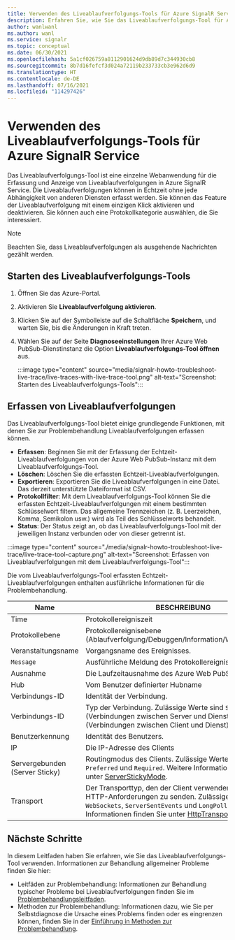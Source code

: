 ```yaml
---
title: Verwenden des Liveablaufverfolgungs-Tools für Azure SignalR Service
description: Erfahren Sie, wie Sie das Liveablaufverfolgungs-Tool für Azure SignalR Service verwenden.
author: wanlwanl
ms.author: wanl
ms.service: signalr
ms.topic: conceptual
ms.date: 06/30/2021
ms.openlocfilehash: 5a1cf026759a8112901624d9db89d7c344930cb8
ms.sourcegitcommit: 8b7d16fefcf3d024a72119b233733cb3e962d6d9
ms.translationtype: HT
ms.contentlocale: de-DE
ms.lasthandoff: 07/16/2021
ms.locfileid: "114297426"
---
```

# <a name="how-to-use-live-trace-tool-for-azure-signalr-service"></a>Verwenden des Liveablaufverfolgungs-Tools für Azure SignalR Service

Das Liveablaufverfolgungs-Tool ist eine einzelne Webanwendung für die Erfassung und Anzeige von Liveablaufverfolgungen in Azure SignalR Service. Die Liveablaufverfolgungen können in Echtzeit ohne jede Abhängigkeit von anderen Diensten erfasst werden.
Sie können das Feature der Liveablaufverfolgung mit einem einzigen Klick aktivieren und deaktivieren. Sie können auch eine Protokollkategorie auswählen, die Sie interessiert.

> [!NOTE]
> Beachten Sie, dass Liveablaufverfolgungen als ausgehende Nachrichten gezählt werden.

## <a name="launch-the-live-trace-tool"></a>Starten des Liveablaufverfolgungs-Tools

1. Öffnen Sie das Azure-Portal.
2. Aktivieren Sie **Liveablaufverfolgung aktivieren**.
3. Klicken Sie auf der Symbolleiste auf die Schaltfläche **Speichern**, und warten Sie, bis die Änderungen in Kraft treten.
4. Wählen Sie auf der Seite **Diagnoseeinstellungen** Ihrer Azure Web PubSub-Dienstinstanz die Option **Liveablaufverfolgungs-Tool öffnen** aus. 

    :::image type="content" source="media/signalr-howto-troubleshoot-live-trace/live-traces-with-live-trace-tool.png" alt-text="Screenshot: Starten des Liveablaufverfolgungs-Tools":::

## <a name="capture-live-traces"></a>Erfassen von Liveablaufverfolgungen

Das Liveablaufverfolgungs-Tool bietet einige grundlegende Funktionen, mit denen Sie zur Problembehandlung Liveablaufverfolgungen erfassen können.

* **Erfassen**: Beginnen Sie mit der Erfassung der Echtzeit-Liveablaufverfolgungen von der Azure Web PubSub-Instanz mit dem Liveablaufverfolgungs-Tool.
* **Löschen**: Löschen Sie die erfassten Echtzeit-Liveablaufverfolgungen.
* **Exportieren**: Exportieren Sie die Liveablaufverfolgungen in eine Datei. Das derzeit unterstützte Dateiformat ist CSV.
* **Protokollfilter**: Mit dem Liveablaufverfolgungs-Tool können Sie die erfassten Echtzeit-Liveablaufverfolgungen mit einem bestimmten Schlüsselwort filtern. Das allgemeine Trennzeichen (z. B. Leerzeichen, Komma, Semikolon usw.) wird als Teil des Schlüsselworts behandelt. 
* **Status**: Der Status zeigt an, ob das Liveablaufverfolgungs-Tool mit der jeweiligen Instanz verbunden oder von dieser getrennt ist.

:::image type="content" source="./media/signalr-howto-troubleshoot-live-trace/live-trace-tool-capture.png" alt-text="Screenshot: Erfassen von Liveablaufverfolgungen mit dem Liveablaufverfolgungs-Tool":::

Die vom Liveablaufverfolgungs-Tool erfassten Echtzeit-Liveablaufverfolgungen enthalten ausführliche Informationen für die Problembehandlung. 

| Name | BESCHREIBUNG |
| ------------ |  ------------------------ | 
| Time | Protokollereigniszeit |
| Protokollebene | Protokollereignisebene (Ablaufverfolgung/Debuggen/Information/Warnung/Fehler) |
| Veranstaltungsname | Vorgangsname des Ereignisses. |
| `Message` | Ausführliche Meldung des Protokollereignisses. |
| Ausnahme | Die Laufzeitausnahme des Azure Web PubSub-Diensts |
| Hub | Vom Benutzer definierter Hubname |
| Verbindungs-ID | Identität der Verbindung. |
| Verbindungs-ID | Typ der Verbindung. Zulässige Werte sind `Server` (Verbindungen zwischen Server und Dienst) und `Client` (Verbindungen zwischen Client und Dienst).|
| Benutzerkennung | Identität des Benutzers. |
| IP | Die IP-Adresse des Clients |
| Servergebunden (Server Sticky) | Routingmodus des Clients. Zulässige Werte sind `Disabled`, `Preferred` und `Required`. Weitere Informationen finden Sie unter [ServerStickyMode](https://github.com/Azure/azure-signalr/blob/master/docs/run-asp-net-core.md#serverstickymode). |
| Transport | Der Transporttyp, den der Client verwenden kann, um HTTP-Anforderungen zu senden. Zulässige Werte sind `WebSockets`, `ServerSentEvents` und `LongPolling`. Weitere Informationen finden Sie unter [HttpTransportType](/dotnet/api/microsoft.aspnetcore.http.connections.httptransporttype). |

## <a name="next-steps"></a>Nächste Schritte

In diesem Leitfaden haben Sie erfahren, wie Sie das Liveablaufverfolgungs-Tool verwenden. Informationen zur Behandlung allgemeiner Probleme finden Sie hier:
* Leitfäden zur Problembehandlung: Informationen zur Behandlung typischer Probleme bei Liveablaufverfolgungen finden Sie im [Problembehandlungsleitfaden](./signalr-howto-troubleshoot-guide.md).
* Methoden zur Problembehandlung: Informationen dazu, wie Sie per Selbstdiagnose die Ursache eines Problems finden oder es eingrenzen können, finden Sie in der [Einführung in Methoden zur Problembehandlung](./signalr-howto-troubleshoot-method.md).